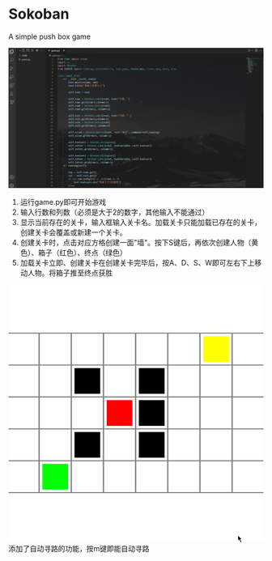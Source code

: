 # Sokoban
A simple push box game

<img src="./1.gif">

1. 运行game.py即可开始游戏
2. 输入行数和列数（必须是大于2的数字，其他输入不能通过）
3. 显示当前存在的关卡，输入框输入关卡名。加载关卡只能加载已存在的关卡，创建关卡会覆盖或新建一个关卡。
4. 创建关卡时，点击对应方格创建一面"墙"。按下S键后，再依次创建人物（黄色）、箱子（红色）、终点（绿色）
5. 加载关卡立即、创建关卡在创建关卡完毕后，按A、D、S、W即可左右下上移动人物。将箱子推至终点获胜


<img src="./2.gif">
添加了自动寻路的功能，按m键即能自动寻路